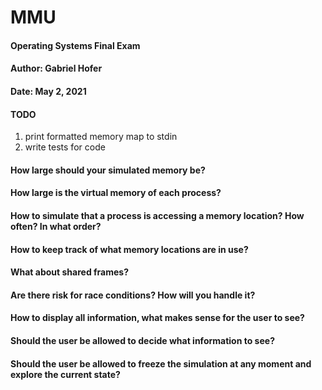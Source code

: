 # MMU
#### Operating Systems Final Exam
#### Author: Gabriel Hofer
#### Date: May 2, 2021

#### TODO
1. print formatted memory map to stdin
2. write tests for code

#### How large should your simulated memory be? 

#### How large is the virtual memory of each process? 

#### How to simulate that a process is accessing a memory location? How often? In what order?

#### How to keep track of what memory locations are in use? 

#### What about shared frames? 

#### Are there risk for race conditions? How will you handle it? 

#### How to display all information, what makes sense for the user to see? 

#### Should the user be allowed to decide what information to see? 

#### Should the user be allowed to freeze the simulation at any moment and explore the current state? 







